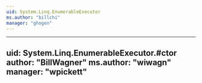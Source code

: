 ```yaml
---
uid: System.Linq.EnumerableExecutor
ms.author: "billchi"
manager: "ghogen"
---
```


---
uid: System.Linq.EnumerableExecutor.#ctor
author: "BillWagner"
ms.author: "wiwagn"
manager: "wpickett"
---
